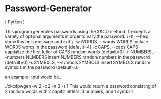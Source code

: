 # Password-Generator

( Python )

This program generates passwords using the XKCD method. It excepts a variety of optional arguments in order to vary the password: \\
-h, --help                      show this help message and exit \\
-w WORDS, --words WORDS         include WORDS words in the password (default=4)
-c CAPS, --caps CAPS            capitalize the first letter of CAPS random words (default=0)
-n NUMBERS, --numbers NUMBERS   insert NUMBERS random numbers in the password (default=0)
-s SYMBOLS, --symbols SYMBOLS   insert SYMBOLS random symbols in the password (default=0)

an example input would be...

./xkcdpwgen -w 2 -c 2 -n 3 -s 1
This would return a password consisting of 2 random words with 2 capital letters, 3 numbers, and 1 symbol!
